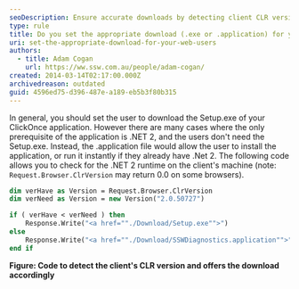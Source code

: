 ```yaml
---
seoDescription: Ensure accurate downloads by detecting client CLR versions and offering Setup.exe or .application files accordingly.
type: rule
title: Do you set the appropriate download (.exe or .application) for your web users?
uri: set-the-appropriate-download-for-your-web-users
authors:
  - title: Adam Cogan
    url: https://ww.ssw.com.au/people/adam-cogan/
created: 2014-03-14T02:17:00.000Z
archivedreason: outdated
guid: 4596ed75-d396-487e-a189-eb5b3f80b315
---
```


In general, you should set the user to download the Setup.exe of your ClickOnce application. However there are many cases where the only prerequisite of the application is .NET 2, and the users don't need the Setup.exe. Instead, the .application file would allow the user to install the application, or run it instantly if they already have .Net 2. The following code allows you to check for the .NET 2 runtime on the client's machine (note: `Request.Browser.ClrVersion` may return 0.0 on some browsers).

<!--endintro-->

```vb
dim verHave as Version = Request.Browser.ClrVersion
dim verNeed as Version = new Version("2.0.50727")

if ( verHave < verNeed ) then
    Response.Write("<a href=""./Download/Setup.exe"">")
else
    Response.Write("<a href=""./Download/SSWDiagnostics.application"">")
end if
```

**Figure: Code to detect the client's CLR version and offers the download accordingly**
